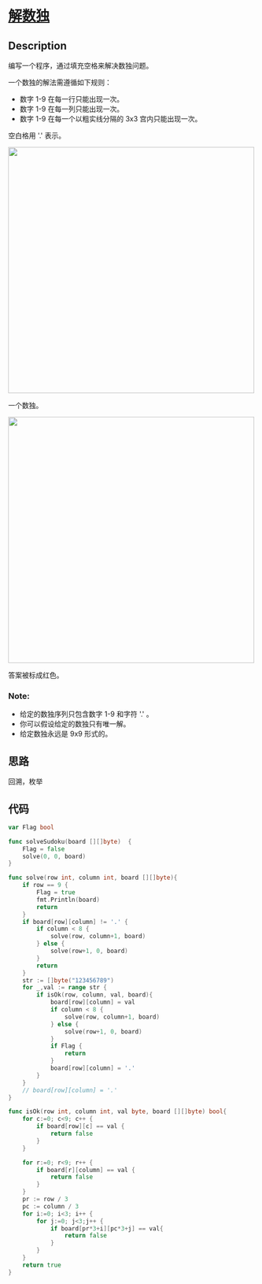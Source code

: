 # [解数独](https://leetcode-cn.com/problems/sudoku-solver/)

## Description

编写一个程序，通过填充空格来解决数独问题。

一个数独的解法需遵循如下规则：

* 数字 1-9 在每一行只能出现一次。
* 数字 1-9 在每一列只能出现一次。
* 数字 1-9 在每一个以粗实线分隔的 3x3 宫内只能出现一次。

空白格用 '.' 表示。

<img src="http://upload.wikimedia.org/wikipedia/commons/thumb/f/ff/Sudoku-by-L2G-20050714.svg/250px-Sudoku-by-L2G-20050714.svg.png" width=500>

一个数独。

<img src="http://upload.wikimedia.org/wikipedia/commons/thumb/3/31/Sudoku-by-L2G-20050714_solution.svg/250px-Sudoku-by-L2G-20050714_solution.svg.png" width=500>

答案被标成红色。

### Note:

* 给定的数独序列只包含数字 1-9 和字符 '.' 。
* 你可以假设给定的数独只有唯一解。
* 给定数独永远是 9x9 形式的。

## 思路

回溯，枚举

## 代码
```` Go
var Flag bool

func solveSudoku(board [][]byte)  {
    Flag = false
    solve(0, 0, board)
}

func solve(row int, column int, board [][]byte){
    if row == 9 {
        Flag = true
        fmt.Println(board)
        return
    }
    if board[row][column] != '.' {
        if column < 8 {
            solve(row, column+1, board)
        } else {
            solve(row+1, 0, board)
        }
        return
    }
    str := []byte("123456789")
    for _,val := range str {
        if isOk(row, column, val, board){
            board[row][column] = val
            if column < 8 {
                solve(row, column+1, board)
            } else {
                solve(row+1, 0, board)
            }
            if Flag {
                return
            }
            board[row][column] = '.'
        }
    }
    // board[row][column] = '.'
}

func isOk(row int, column int, val byte, board [][]byte) bool{
    for c:=0; c<9; c++ {
        if board[row][c] == val {
            return false
        }
    }

    for r:=0; r<9; r++ {
        if board[r][column] == val {
            return false
        }
    }
    pr := row / 3
    pc := column / 3
	for i:=0; i<3; i++ {
		for j:=0; j<3;j++ {
            if board[pr*3+i][pc*3+j] == val{
                return false
            }
		}
	}
    return true
}
````

